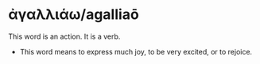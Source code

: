 # ἀγαλλιάω/agalliaō

This word is an action. It is a verb.

* This word means to express much joy, to be very excited, or to rejoice.
